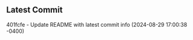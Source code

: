 
## Latest Commit
401fcfe - Update README with latest commit info (2024-08-29 17:00:38 -0400) <Yunxi-Zhou>
